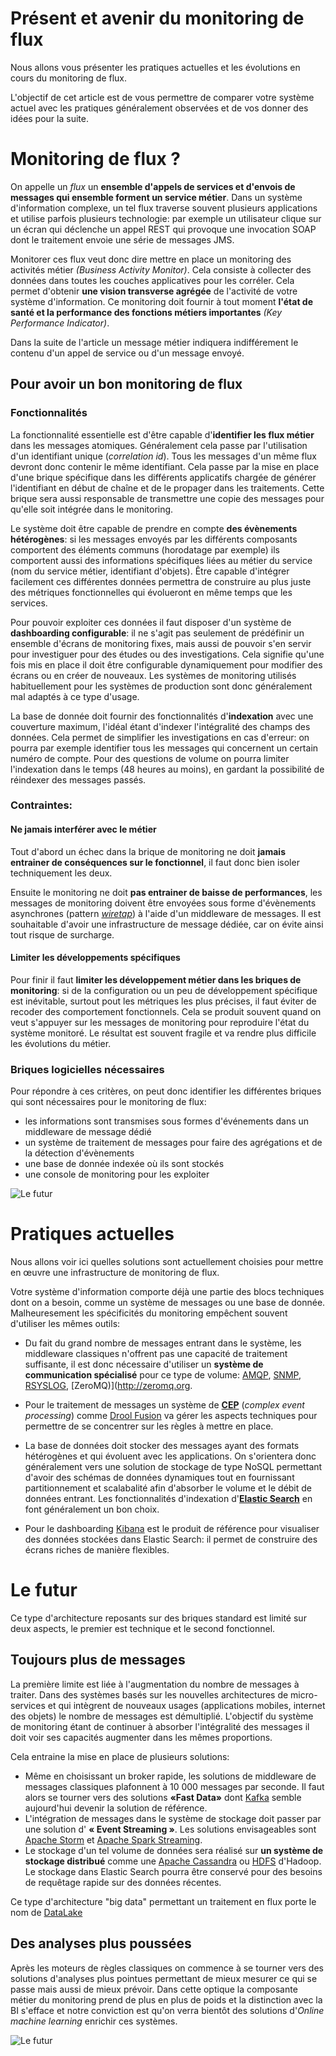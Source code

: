 # Présent et avenir du monitoring de flux 

Nous allons vous présenter les pratiques actuelles et les évolutions en cours du monitoring de flux.

L'objectif de cet article est de vous permettre de comparer votre système actuel avec les pratiques généralement observées et de vos donner des idées pour la suite.

# Monitoring de flux ?

On appelle un *flux* un **ensemble d'appels de services et d'envois de messages qui ensemble forment un service métier**. Dans un système d'information complexe, un tel flux traverse souvent plusieurs applications et utilise parfois plusieurs technologie: par exemple un utilisateur clique sur un écran qui déclenche un appel REST qui provoque une invocation SOAP dont le traitement envoie une série de messages JMS.

Monitorer ces flux veut donc dire mettre en place un monitoring des activités métier *(Business Activity Monitor)*. Cela consiste à collecter des données dans toutes les couches applicatives pour les corréler. Cela permet d'obtenir **une vision transverse agrégée** de l'activité de votre système d'information. Ce monitoring doit fournir à tout moment **l'état de santé et la performance des fonctions métiers importantes** *(Key Performance Indicator)*.

Dans la suite de l'article un message métier indiquera indifférement le contenu d'un appel de service ou d'un message envoyé.

## Pour avoir un bon monitoring de flux

### Fonctionnalités

La fonctionnalité essentielle est d'être capable d'**identifier les flux métier** dans les messages atomiques. Généralement cela passe par l'utilisation d'un identifiant unique (*correlation id*). Tous les messages d'un même flux devront donc contenir le même identifiant. Cela passe par la mise en place d'une brique spécifique dans les différents applicatifs chargée de générer l'identifiant en début de chaîne et de le propager dans les traitements. Cette brique sera aussi responsable de transmettre une copie des messages pour qu'elle soit intégrée dans le monitoring.

Le système doit être capable de prendre en compte **des évènements hétérogènes**: si les messages envoyés par les différents composants comportent des éléments communs (horodatage par exemple) ils comportent aussi des informations spécifiques liées au métier du service (nom du service métier, identifiant d'objets). Être capable d'intégrer facilement ces différentes données permettra de construire au plus juste des métriques fonctionnelles qui évolueront en même temps que les services.

Pour pouvoir exploiter ces données il faut disposer d'un système de **dashboarding configurable**: il ne s'agit pas seulement de prédéfinir un ensemble d'écrans de monitoring fixes, mais aussi de pouvoir s'en servir pour investiguer pour des études ou des investigations. Cela signifie qu'une fois mis en place il doit être configurable dynamiquement pour modifier des écrans ou en créer de nouveaux. Les systèmes de monitoring utilisés habituellement pour les systèmes de production sont donc généralement mal adaptés à ce type d'usage.

La base de donnée doit fournir des fonctionnalités d'**indexation** avec une couverture maximum, l'idéal étant d'indexer l'intégralité des champs des données. Cela permet de simplifier les investigations en cas d'erreur: on pourra par exemple identifier tous les messages qui concernent un certain numéro de compte. Pour des questions de volume on pourra limiter l'indexation dans le temps (48 heures au moins), en gardant la possibilité de réindexer des messages passés.

### Contraintes:

#### Ne jamais interférer avec le métier

Tout d'abord un échec dans la brique de monitoring ne doit **jamais entrainer de conséquences sur le fonctionnel**, il faut donc bien isoler techniquement les deux.

Ensuite le monitoring ne doit **pas entrainer de baisse de performances**, les messages de monitoring doivent être envoyées sous forme d'évènements asynchrones (pattern *[wiretap](http://www.enterpriseintegrationpatterns.com/WireTap.html)*) à l'aide d'un middleware de messages. Il est souhaitable d'avoir une infrastructure de message dédiée, car on évite ainsi tout risque de surcharge.

#### Limiter les développements spécifiques

Pour finir il faut **limiter les développement métier dans les briques de monitoring**: si de la configuration ou un peu de développement spécifique est inévitable, surtout pout les métriques les plus précises, il faut éviter de recoder des comportement fonctionnels. Cela se produit souvent quand on veut s'appuyer sur les messages de monitoring pour reproduire l'état du système monitoré. Le résultat est souvent fragile et va rendre plus difficile les évolutions du métier.

### Briques logicielles nécessaires

Pour répondre à ces critères, on peut donc identifier les différentes briques qui sont nécessaires pour le monitoring de flux:
- les informations sont transmises sous formes d'événements dans un middleware de message dédié
- un système de traitement de messages pour faire des agrégations et de la détection d'évènements
- une base de donnée indexée où ils sont stockés
- une console de monitoring pour les exploiter

![Le futur](present.png)

# Pratiques actuelles

Nous allons voir ici quelles solutions sont actuellement choisies pour mettre en œuvre une infrastructure de monitoring de flux.

Votre système d'information comporte déjà une partie des blocs techniques dont on a besoin, comme un système de messages ou une base de donnée. Malheuresement les spécificités du monitoring empêchent souvent d'utiliser les mêmes outils:

- Du fait du grand nombre de messages entrant dans le système, les middleware classiques n'offrent pas une capacité de traitement suffisante, il est donc nécessaire d'utiliser un **système de communication spécialisé** pour ce type de volume: [AMQP](http://www.amqp.org), [SNMP](http://en.wikipedia.org/wiki/Simple_Network_Management_Protocol), [RSYSLOG](http://www.rsyslog.com), [ZeroMQ)](http://zeromq.org.

- Pour le traitement de messages un système de **[CEP](http://en.wikipedia.org/wiki/Complex_event_processing)** (*complex event processing*) comme [Drool Fusion](http://docs.jboss.org/drools/release/latest/drools-docs/html/DroolsComplexEventProcessingChapter.html) va gérer les aspects techniques pour permettre de se concentrer sur les règles à mettre en place.

- La base de données doit stocker des messages ayant des formats hétérogènes et qui évoluent avec les applications. On s'orientera donc généralement vers une solution de stockage de type NoSQL permettant d'avoir des schémas de données dynamiques tout en fournissant partitionnement et scalabalité afin d'absorber le volume et le débit de données entrant. Les fonctionnalités d'indexation d'**[Elastic Search](http://www.elasticsearch.org)** en font généralement un bon choix.

- Pour le dashboarding [Kibana](http://www.elasticsearch.org/overview/kibana/) est le produit de référence pour visualiser des données stockées dans Elastic Search: il permet de construire des écrans riches de manière flexibles.

# Le futur

Ce type d'architecture reposants sur des briques standard est limité sur deux aspects, le premier est technique et le second fonctionnel. 

## Toujours plus de messages

La première limite est liée à l'augmentation du nombre de messages à traiter. Dans des systèmes basés sur les nouvelles architectures de micro-services et qui intègrent de nouveaux usages (applications mobiles, internet des objets) le nombre de messages est démultiplié. L'objectif du système de monitoring étant de continuer à absorber l'intégralité des messages il doit voir ses capacités augmenter dans les mêmes proportions.

Cela entraine la mise en place de plusieurs solutions:
- Même en choisissant un broker rapide, les solutions de middleware de messages classiques plafonnent à 10 000 messages par seconde. Il faut alors se tourner vers des solutions **«Fast Data»** dont [Kafka](http://kafka.apache.org) semble aujourd'hui devenir la solution de référence.
- L'intégration de messages dans le système de stockage doit passer par une solution d' **« Event Streaming »**. Les solutions envisageables sont [Apache Storm](https://storm.apache.org) et [Apache Spark Streaming](https://spark.apache.org/streaming/).
- Le stockage d'un tel volume de données sera réalisé sur **un système de stockage distribué** comme une [Apache Cassandra](http://cassandra.apache.org) ou [HDFS](http://hadoop.apache.org/docs/r1.2.1/hdfs_design.html#Introduction) d'Hadoop. Le stockage dans Elastic Search pourra être conservé pour des besoins de requêtage rapide sur des données récentes.

Ce type d'architecture "big data" permettant un traitement en flux porte le nom de [DataLake](http://www.forbes.com/sites/ciocentral/2011/07/21/big-data-requires-a-big-new-architecture/)

## Des analyses plus poussées

Après les moteurs de règles classiques on commence à se tourner vers des solutions d'analyses plus pointues permettant de mieux mesurer ce qui se passe mais aussi de mieux prévoir. Dans cette optique la composante métier du monitoring prend de plus en plus de poids et la distinction avec la BI s'efface et notre conviction est qu'on verra bientôt des solutions d'*Online machine learning* enrichir ces systèmes.

![Le futur](futur.png)